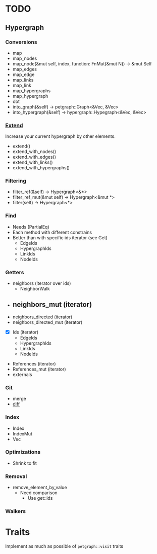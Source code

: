 # TODO

## Hypergraph

### Conversions

- map
- map_nodes
- map_node(&mut self, index, function: FnMut(&mut N)) -> &mut Self
- map_edges
- map_edge
- map_links
- map_link
- map_hypergraphs
- map_hypergraph
- dot
- into_graph(&self) -> petgraph::Graph<&Vec<usize>, &Vec<usize>>
- into_hypergraph(&self) -> hypergraph::Hypegraph<&Vec<usize>, &Vec<usize>>

### [Extend](https://doc.rust-lang.org/nightly/core/iter/trait.Extend.html)

Increase your current hypergraph by other elements. 

- extend()
- extend_with_nodes()
- extend_with_edges()
- extend_with_links()
- extend_with_hypergraphs()

### Filtering

- filter_ref(&self) -> Hypergraph<&*>
- filter_ref_mut(&mut self) -> Hypergraph<&mut *>
- filter(self) -> Hypergraph<*>

### Find

- Needs (PartialEq)
- Each method with different constrains
- Better than with specific ids iterator (see Get)
  - EdgeIds
  - HypergraphIds
  - LinkIds
  - NodeIds

### Getters

- neighbors (iterator over ids)
  - NeighborWalk
- neighbors_mut (iterator)
  - 
- neighbors_directed (iterator)
- neighbors_directed_mut (iterator)
- [x] Ids (iterator)
  - EdgeIds
  - HypergraphIds
  - LinkIds
  - NodeIds
- References (iterator)
- References_mut (iterator)
- externals

### Git

- merge
- [diff](https://github.com/petgraph/petgraph/issues/320)

### Index

- Index
- IndexMut
- Vec<usize>

### Optimizations

- Shrink to fit

### Removal

- remove_element_by_value
  - Need comparison
    - Use get::ids

### Walkers

# Traits

Implement as much as possible of `petgraph::visit` traits
